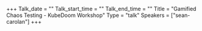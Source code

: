 +++
Talk_date = ""
Talk_start_time = ""
Talk_end_time = ""
Title = "Gamified Chaos Testing - KubeDoom Workshop"
Type = "talk"
Speakers = ["sean-carolan"]
+++



